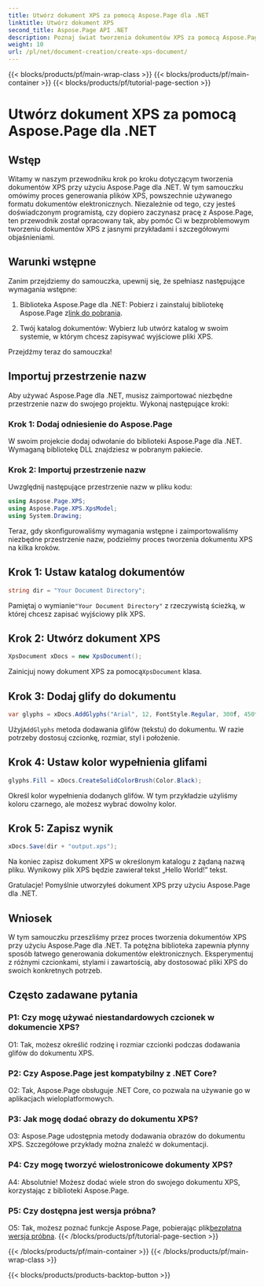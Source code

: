 ```yaml
---
title: Utwórz dokument XPS za pomocą Aspose.Page dla .NET
linktitle: Utwórz dokument XPS
second_title: Aspose.Page API .NET
description: Poznaj świat tworzenia dokumentów XPS za pomocą Aspose.Page dla .NET. Postępuj zgodnie z naszym przewodnikiem krok po kroku, aby bez wysiłku generować dokumenty elektroniczne.
weight: 10
url: /pl/net/document-creation/create-xps-document/
---
```


{{< blocks/products/pf/main-wrap-class >}}
{{< blocks/products/pf/main-container >}}
{{< blocks/products/pf/tutorial-page-section >}}

# Utwórz dokument XPS za pomocą Aspose.Page dla .NET

## Wstęp

Witamy w naszym przewodniku krok po kroku dotyczącym tworzenia dokumentów XPS przy użyciu Aspose.Page dla .NET. W tym samouczku omówimy proces generowania plików XPS, powszechnie używanego formatu dokumentów elektronicznych. Niezależnie od tego, czy jesteś doświadczonym programistą, czy dopiero zaczynasz pracę z Aspose.Page, ten przewodnik został opracowany tak, aby pomóc Ci w bezproblemowym tworzeniu dokumentów XPS z jasnymi przykładami i szczegółowymi objaśnieniami.

## Warunki wstępne

Zanim przejdziemy do samouczka, upewnij się, że spełniasz następujące wymagania wstępne:

1.  Biblioteka Aspose.Page dla .NET: Pobierz i zainstaluj bibliotekę Aspose.Page z[link do pobrania](https://releases.aspose.com/page/net/).

2. Twój katalog dokumentów: Wybierz lub utwórz katalog w swoim systemie, w którym chcesz zapisywać wyjściowe pliki XPS.

Przejdźmy teraz do samouczka!

## Importuj przestrzenie nazw

Aby używać Aspose.Page dla .NET, musisz zaimportować niezbędne przestrzenie nazw do swojego projektu. Wykonaj następujące kroki:

### Krok 1: Dodaj odniesienie do Aspose.Page

W swoim projekcie dodaj odwołanie do biblioteki Aspose.Page dla .NET. Wymaganą bibliotekę DLL znajdziesz w pobranym pakiecie.

### Krok 2: Importuj przestrzenie nazw

Uwzględnij następujące przestrzenie nazw w pliku kodu:

```csharp
using Aspose.Page.XPS;
using Aspose.Page.XPS.XpsModel;
using System.Drawing;
```

Teraz, gdy skonfigurowaliśmy wymagania wstępne i zaimportowaliśmy niezbędne przestrzenie nazw, podzielmy proces tworzenia dokumentu XPS na kilka kroków.

## Krok 1: Ustaw katalog dokumentów

```csharp
string dir = "Your Document Directory";
```

 Pamiętaj o wymianie`"Your Document Directory"` z rzeczywistą ścieżką, w której chcesz zapisać wyjściowy plik XPS.

## Krok 2: Utwórz dokument XPS

```csharp
XpsDocument xDocs = new XpsDocument();
```

 Zainicjuj nowy dokument XPS za pomocą`XpsDocument` klasa.

## Krok 3: Dodaj glify do dokumentu

```csharp
var glyphs = xDocs.AddGlyphs("Arial", 12, FontStyle.Regular, 300f, 450f, "Hello World!");
```

 Użyj`AddGlyphs` metoda dodawania glifów (tekstu) do dokumentu. W razie potrzeby dostosuj czcionkę, rozmiar, styl i położenie.

## Krok 4: Ustaw kolor wypełnienia glifami

```csharp
glyphs.Fill = xDocs.CreateSolidColorBrush(Color.Black);
```

Określ kolor wypełnienia dodanych glifów. W tym przykładzie użyliśmy koloru czarnego, ale możesz wybrać dowolny kolor.

## Krok 5: Zapisz wynik

```csharp
xDocs.Save(dir + "output.xps");
```

Na koniec zapisz dokument XPS w określonym katalogu z żądaną nazwą pliku. Wynikowy plik XPS będzie zawierał tekst „Hello World!” tekst.

Gratulacje! Pomyślnie utworzyłeś dokument XPS przy użyciu Aspose.Page dla .NET.

## Wniosek

W tym samouczku przeszliśmy przez proces tworzenia dokumentów XPS przy użyciu Aspose.Page dla .NET. Ta potężna biblioteka zapewnia płynny sposób łatwego generowania dokumentów elektronicznych. Eksperymentuj z różnymi czcionkami, stylami i zawartością, aby dostosować pliki XPS do swoich konkretnych potrzeb.

## Często zadawane pytania

### P1: Czy mogę używać niestandardowych czcionek w dokumencie XPS?

O1: Tak, możesz określić rodzinę i rozmiar czcionki podczas dodawania glifów do dokumentu XPS.

### P2: Czy Aspose.Page jest kompatybilny z .NET Core?

O2: Tak, Aspose.Page obsługuje .NET Core, co pozwala na używanie go w aplikacjach wieloplatformowych.

### P3: Jak mogę dodać obrazy do dokumentu XPS?

O3: Aspose.Page udostępnia metody dodawania obrazów do dokumentu XPS. Szczegółowe przykłady można znaleźć w dokumentacji.

### P4: Czy mogę tworzyć wielostronicowe dokumenty XPS?

A4: Absolutnie! Możesz dodać wiele stron do swojego dokumentu XPS, korzystając z biblioteki Aspose.Page.

### P5: Czy dostępna jest wersja próbna?

 O5: Tak, możesz poznać funkcje Aspose.Page, pobierając plik[bezpłatna wersja próbna](https://releases.aspose.com/).
{{< /blocks/products/pf/tutorial-page-section >}}

{{< /blocks/products/pf/main-container >}}
{{< /blocks/products/pf/main-wrap-class >}}

{{< blocks/products/products-backtop-button >}}
